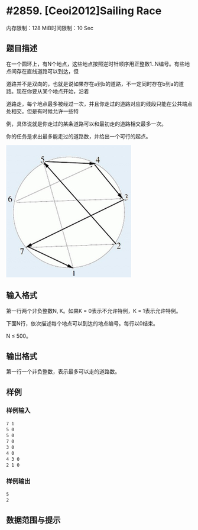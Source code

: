 # #2859. [Ceoi2012]Sailing Race

内存限制：128 MiB时间限制：10 Sec

## 题目描述

在一个圆环上，有N个地点，这些地点按照逆时针顺序用正整数1..N编号。有些地点间存在直线道路可以到达，但

道路并不是双向的，也就是说如果存在a到b的道路，不一定同时存在b到a的道路。现在你要从某个地点开始，沿着

道路走，每个地点最多被经过一次，并且你走过的道路对应的线段只能在公共端点处相交。但是有时候允许一些特

例，具体说就是你走过的某条道路可以和最初走的道路相交最多一次。

你的任务是求出最多能走过的道路数，并给出一个可行的起点。

![](upload/201803/11.jpg)

## 输入格式

第一行两个非负整数N, K。如果K = 0表示不允许特例，K = 1表示允许特例。

下面N行，依次描述每个地点可以到达的地点编号。每行以0结束。

N &le; 500。

## 输出格式

第一行一个非负整数，表示最多可以走的道路数。

## 样例

### 样例输入

    
    7 1
    5 0
    5 0
    7 0
    3 0
    4 0
    4 3 0
    2 1 0
    

### 样例输出

    
    5
    2
    

## 数据范围与提示
